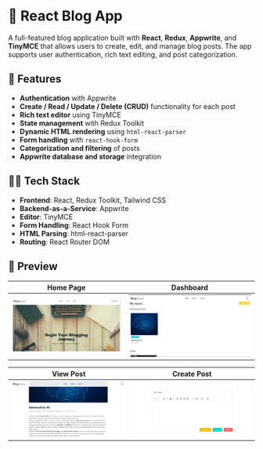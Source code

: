 # 📝 React Blog App

A full-featured blog application built with **React**, **Redux**, **Appwrite**, and **TinyMCE** that allows users to create, edit, and manage blog posts. The app supports user authentication, rich text editing, and post categorization.


## 🚀 Features

- **Authentication** with Appwrite  
- **Create / Read / Update / Delete (CRUD)** functionality for each post 
- **Rich text editor** using TinyMCE  
- **State management** with Redux Toolkit  
- **Dynamic HTML rendering** using `html-react-parser`  
- **Form handling** with `react-hook-form`  
- **Categorization and filtering** of posts  
- **Appwrite database and storage** integration  


## 🧑‍💻 Tech Stack

- **Frontend**: React, Redux Toolkit, Tailwind CSS  
- **Backend-as-a-Service**: Appwrite  
- **Editor**: TinyMCE  
- **Form Handling**: React Hook Form  
- **HTML Parsing**: html-react-parser  
- **Routing**: React Router DOM  


## 📸 Preview

| Home Page | Dashboard |
|-----------|-------------|
| ![Home](image.png) | ![Dashboard](image-1.png) |

| View Post | Create Post |
|-----------|-----------|
| ![View Post](image-4.png) | ![Create Post](image-3.png) |
